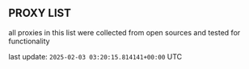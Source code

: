 ## PROXY LIST

all proxies in this list were collected from open sources and tested for functionality

last update: `2025-02-03 03:20:15.814141+00:00` UTC